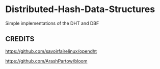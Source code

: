 # Distributed-Hash-Data-Structures
Simple implementations of the DHT and DBF

## CREDITS

https://github.com/savoirfairelinux/opendht

https://github.com/ArashPartow/bloom
